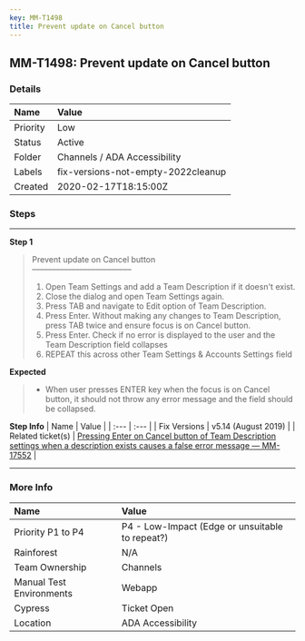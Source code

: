 ```yaml
---
key: MM-T1498
title: Prevent update on Cancel button
---
```


## MM-T1498: Prevent update on Cancel button

### Details

| Name     | Value                              |
| :------- | :--------------------------------- |
| Priority | Low                                |
| Status   | Active                             |
| Folder   | Channels / ADA Accessibility       |
| Labels   | fix-versions-not-empty-2022cleanup |
| Created  | 2020-02-17T18:15:00Z               |

### Steps

<hr/>

**Step 1**

> <article>Prevent update on Cancel button<br>–––––––––––––––––––––––––<ol><li>Open Team Settings and add a Team Description if it doesn't exist.</li><li>Close the dialog and open Team Settings again.</li><li>Press TAB and navigate to Edit option of Team Description.</li><li>Press Enter. Without making any changes to Team Description, press TAB twice and ensure focus is on Cancel button.</li><li>Press Enter. Check if no error is displayed to the user and the Team Description field collapses</li><li>REPEAT this across other Team Settings &amp; Accounts Settings field</li></ol></article>

**Expected**

> <article><ul><li>When user presses ENTER key when the focus is on Cancel button, it should not throw any error message and the field should be collapsed.</li></ul></article>

**Step Info**
| Name | Value |
| :--- | :--- |
| Fix Versions | v5.14 (August 2019) |
| Related ticket(s) | <a href="https://mattermost.atlassian.net/browse/MM-17552">Pressing Enter on Cancel button of Team Description settings when a description exists causes a false error message — MM-17552</a> |

<hr/>

### More Info

| Name                     | Value                                           |
| :----------------------- | :---------------------------------------------- |
| Priority P1 to P4        | P4 - Low-Impact (Edge or unsuitable to repeat?) |
| Rainforest               | N/A                                             |
| Team Ownership           | Channels                                        |
| Manual Test Environments | Webapp                                          |
| Cypress                  | Ticket Open                                     |
| Location                 | ADA Accessibility                               |
